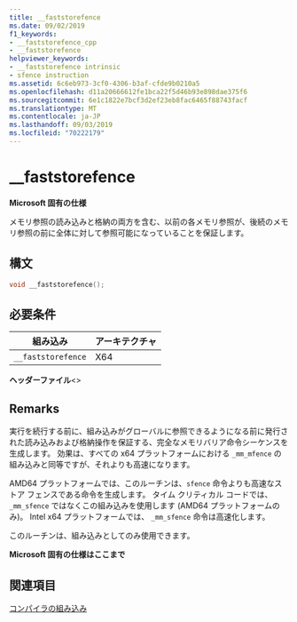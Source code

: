 ```yaml
---
title: __faststorefence
ms.date: 09/02/2019
f1_keywords:
- __faststorefence_cpp
- __faststorefence
helpviewer_keywords:
- __faststorefence intrinsic
- sfence instruction
ms.assetid: 6c6eb973-3cf0-4306-b3af-cfde9b0210a5
ms.openlocfilehash: d11a20666612fe1bca22f5d46b93e898dae375f6
ms.sourcegitcommit: 6e1c1822e7bcf3d2ef23eb8fac6465f88743facf
ms.translationtype: MT
ms.contentlocale: ja-JP
ms.lasthandoff: 09/03/2019
ms.locfileid: "70222179"
---
```

# <a name="__faststorefence"></a>__faststorefence

**Microsoft 固有の仕様**

メモリ参照の読み込みと格納の両方を含む、以前の各メモリ参照が、後続のメモリ参照の前に全体に対して参照可能になっていることを保証します。

## <a name="syntax"></a>構文

```C
void __faststorefence();
```

## <a name="requirements"></a>必要条件

|組み込み|アーキテクチャ|
|---------------|------------------|
|`__faststorefence`|X64|

**ヘッダーファイル**\<>

## <a name="remarks"></a>Remarks

実行を続行する前に、組み込みがグローバルに参照できるようになる前に発行された読み込みおよび格納操作を保証する、完全なメモリバリア命令シーケンスを生成します。 効果は、すべての x64 プラットフォームにおける `_mm_mfence` の組み込みと同等ですが、それよりも高速になります。

AMD64 プラットフォームでは、このルーチンは、`sfence` 命令よりも高速なストア フェンスである命令を生成します。 タイム クリティカル コードでは、`_mm_sfence` ではなくこの組み込みを使用します (AMD64 プラットフォームのみ)。 Intel x64 プラットフォームでは、 `_mm_sfence` 命令は高速化します。

このルーチンは、組み込みとしてのみ使用できます。

**Microsoft 固有の仕様はここまで**

## <a name="see-also"></a>関連項目

[コンパイラの組み込み](../intrinsics/compiler-intrinsics.md)
